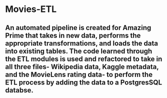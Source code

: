 # Movies-ETL
## An automated pipeline is created for Amazing Prime that takes in new data, performs the appropriate transformations, and loads the data into existing tables. The code learned through the ETL modules is used and refactored to take in all three files- Wikipedia data, Kaggle metadata, and the MovieLens rating data- to perform the ETL process by adding the data to a PostgresSQL databse. 